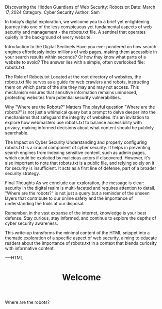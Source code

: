 Discovering the Hidden Guardians of Web Security: Robots.txt
Date: March 17, 2024
Category: Cyber Security
Author: Sam

In today’s digital exploration, we welcome you to a brief yet enlightening journey into one of the less conspicuous yet fundamental aspects of web security and management - the robots.txt file. A sentinel that operates quietly in the background of every website.

Introduction to the Digital Sentinels
Have you ever pondered on how search engines effortlessly index millions of web pages, making them accessible in your search results within seconds? Or how they know what parts of a website to avoid? The answer lies with a simple, often overlooked file: robots.txt.

The Role of Robots.txt
Located at the root directory of websites, the robots.txt file serves as a guide for web crawlers and robots, instructing them on which parts of the site they may and may not access. This mechanism ensures that sensitive information remains unindexed, protecting websites from potential security vulnerabilities.

Why "Where are the Robots?" Matters
The playful question "Where are the robots?" is not just a whimsical query but a prompt to delve deeper into the mechanisms that safeguard the integrity of websites. It's an invitation to explore how webmasters use robots.txt to balance accessibility with privacy, making informed decisions about what content should be publicly searchable.

The Impact on Cyber Security
Understanding and properly configuring robots.txt is a crucial component of cyber security. It helps in preventing search engines from indexing sensitive content, such as admin pages, which could be exploited by malicious actors if discovered. However, it's also important to note that robots.txt is a public file, and relying solely on it for security is insufficient. It acts as a first line of defense, part of a broader security strategy.

Final Thoughts
As we conclude our exploration, the message is clear: security in the digital realm is multi-faceted and requires attention to detail. "Where are the robots?" is not just a query but a reminder of the unseen layers that contribute to our online safety and the importance of understanding the tools at our disposal.

Remember, in the vast expanse of the internet, knowledge is your best defense. Stay curious, stay informed, and continue to explore the depths of cyber security awareness.

This write-up transforms the minimal content of the HTML snippet into a thematic exploration of a specific aspect of web security, aiming to educate readers about the importance of robots.txt in a context that blends curiosity with informative content.

---HTML

<!doctype html>
<html>
  <head>
    <title>Welcome</title>
    <link href="https://fonts.googleapis.com/css?family=Monoton|Roboto" rel="stylesheet">
    <link rel="stylesheet" type="text/css" href="style.css">
  </head>

  <body>
    <div class="container">
      <header>
	<h1>Welcome</h1>
      </header>
      <div class="content">
	<p>Where are the robots?</p>
      </div>
      <footer></footer>
    </div>
  </body>
</html>
